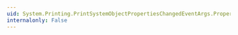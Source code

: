 ```yaml
---
uid: System.Printing.PrintSystemObjectPropertiesChangedEventArgs.PropertiesNames
internalonly: False
---
```

